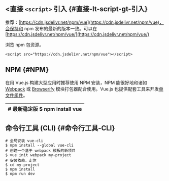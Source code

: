 ## &lt;直接 `<script>` 引入 {#直接-lt-script-gt-引入}

推荐：[https://cdn.jsdelivr.net/npm/vue](https://cdn.jsdelivr.net/npm/vue)，会保持和 npm 发布的最新的版本一致。可以在[https://cdn.jsdelivr.net/npm/vue/](https://cdn.jsdelivr.net/npm/vue/)

浏览 npm 包资源。

```
<script src="https://cdn.jsdelivr.net/npm/vue"></script>
```

## NPM {#NPM}

在用 Vue.js 构建大型应用时推荐使用 NPM 安装，NPM 能很好地和诸如 [Webpack](https://webpack.js.org/) 或 [Browserify](http://browserify.org/) 模块打包器配合使用。Vue.js 也提供配套工具来开发[单文件组件](https://cn.vuejs.org/v2/guide/single-file-components.html)。

| \# 最新稳定版 $ npm install vue |
| :--- |


## 命令行工具 \(CLI\) {#命令行工具-CLI}

```
# 全局安装 vue-cli
$ npm install --global vue-cli
# 创建一个基于 webpack 模板的新项目
$ vue init webpack my-project
# 安装依赖，走你
$ cd my-project
$ npm install
$ npm run dev
```




